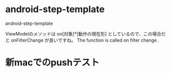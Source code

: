 # android-step-template
android-step-template


ViewModelのメソッドは on[対象]*[動作の現在形] としているので、この場合だと onFilterChange が良いですね。
The function is called on filter change .


# 新macでのpushテスト